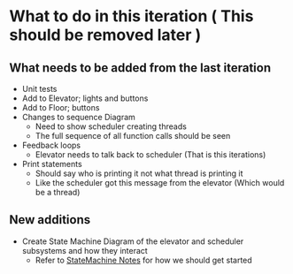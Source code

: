 # What to do in this iteration ( This should be removed later )

## What needs to be added from the last iteration
- Unit tests
- Add to Elevator; lights and buttons
- Add to Floor; buttons 
- Changes to sequence Diagram
  - Need to show scheduler creating threads
  - The full sequence of all function calls should be seen
- Feedback loops
  - Elevator needs to talk back to scheduler (That is this iterations)
- Print statements
  - Should say who is printing it not what thread is printing it
  - Like the scheduler got this message from the elevator (Which would be a thread)
  
## New additions
- Create State Machine Diagram of the elevator and scheduler subsystems and how they interact
  - Refer to [StateMachine Notes](https://github.com/joshtlalonde/SYSC3303-G27/blob/main/Iteration-2/StateMachine%20Notes.md) for how we should get started
